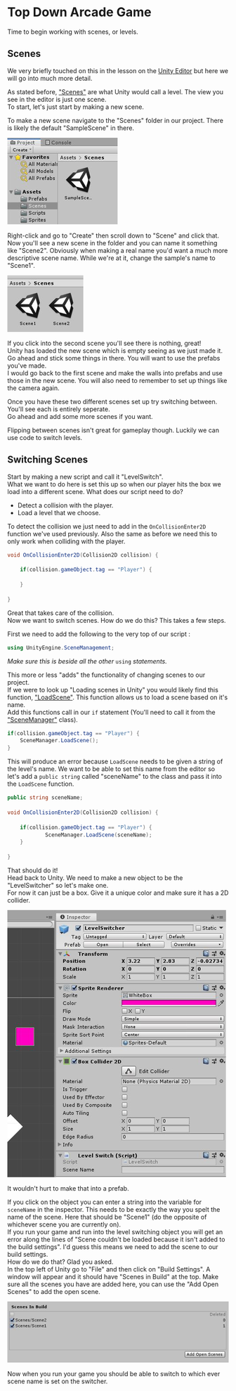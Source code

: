 # Top Down Arcade Game 

Time to begin working with scenes, or levels.

## Scenes

We very briefly touched on this in the lesson on the [Unity Editor](../1%20Rube%20GoldBerg%20Machine/1%20UnityEditor.md) but here we will go into much more detail.

As stated before, ["Scenes"](https://docs.unity3d.com/Manual/CreatingScenes.html) are what Unity would call a level. The view you see in the editor is just one scene.\
To start, let's just start by making a new scene.

To make a new scene navigate to the "Scenes" folder in our project. There is likely the default "SampleScene" in there.

![ScenesFolder](Images/ScenesFolder.JPG)

Right-click and go to "Create" then scroll down to "Scene" and click that.\
Now you'll see a new scene in the folder and you can name it something like "Scene2". Obviously when making a real name you'd want a much more descriptive scene name. While we're at it, change the sample's name to "Scene1".

![NewScenesInProject](Images/NewScenesInProject.JPG)

If you click into the second scene you'll see there is nothing, great!\
Unity has loaded the new scene which is empty seeing as we just made it. Go ahead and stick some things in there. You will want to use the prefabs you've made.\
I would go back to the first scene and make the walls into prefabs and use those in the new scene. You will also need to remember to set up things like the camera again.

Once you have these two different scenes set up try switching between. You'll see each is entirely seperate.\
Go ahead and add some more scenes if you want.

Flipping between scenes isn't great for gameplay though. Luckily we can use code to switch levels.

## Switching Scenes

Start by making a new script and call it "LevelSwitch".\
What we want to do here is set this up so when our player hits the box we load into a different scene. What does our script need to do?

* Detect a collision with the player.
* Load a level that we choose.

To detect the collision we just need to add in the `OnCollisionEnter2D` function we've used previously. Also the same as before we need this to only work when colliding with the player.

```csharp
void OnCollisionEnter2D(Collision2D collision) {
	
	if(collision.gameObject.tag == "Player") {
		
	}

}
```

Great that takes care of the collision.\
Now we want to switch scenes. How do we do this? This takes a few steps.

First we need to add the following to the very top of our script :

```csharp
using UnityEngine.SceneManagement;
```

*Make sure this is beside all the other* `using` *statements.*

This more or less "adds" the functionality of changing scenes to our project.\
If we were to look up "Loading scenes in Unity" you would likely find this function, ["LoadScene"](https://docs.unity3d.com/ScriptReference/SceneManagement.SceneManager.LoadScene.html). This function allows us to load a scene based on it's name.\
Add this functions call in our `if` statement (You'll need to call it from the ["SceneManager"](https://docs.unity3d.com/ScriptReference/SceneManagement.SceneManager.html) class).

```csharp
if(collision.gameObject.tag == "Player") {
	SceneManager.LoadScene();	
}
```

This will produce an error because `LoadScene` needs to be given a string of the level's name. We want to be able to set this name from the editor so let's add a `public string` called "sceneName" to the class and pass it into the `LoadScene` function.

```csharp
public string sceneName;

void OnCollisionEnter2D(Collision2D collision) {
	
	if(collision.gameObject.tag == "Player") {
			SceneManager.LoadScene(sceneName);
	}

}
```

That should do it!\
Head back to Unity. We need to make a new object to be the "LevelSwitcher" so let's make one.\
For now it can just be a box. Give it a unique color and make sure it has a 2D collider.

![LevelSwitcherPrefab](Images/LevelSwitcherPrefab.JPG)

It wouldn't hurt to make that into a prefab.

If you click on the object you can enter a string into the variable for `sceneName` in the inspector. This needs to be exactly the way you spelt the name of the scene. Here that should be "Scene1" (do the opposite of whichever scene you are currently on).\
If you run your game and run into the level switching object you will get an error along the lines of "Scene couldn't be loaded because it isn't added to the build settings". I'd guess this means we need to add the scene to our build settings.\
How do we do that? Glad you asked.\
In the top left of Unity go to "File" and then click on "Build Settings". A window will appear and it should have "Scenes in Build" at the top. Make sure all the scenes you have are added here, you can use the "Add Open Scenes" to add the open scene.

![AddScenesToBuild](Images/AddScenesToBuild.JPG)

Now when you run your game you should be able to switch to which ever scene name is set on the switcher.
